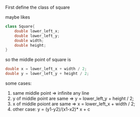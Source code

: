 First define the class of square

maybe likes

```c++
class Square{
    double lower_left_x;
    double lower_left_y;
    double width;
    double height;
}
```

so the middle point of square is
```c++
double x = lower_left_x + width / 2;
double y = lower_left_y + height / 2;
```

some cases:  
1. same middle point => infinite any line  
2. y of middle point are same => y = lower_left_y + height / 2;  
3. x of middle poiont are same => x = lower_left_x + width / 2;  
4. other case: y = (y1-y2)/(x1-x2)* x + c